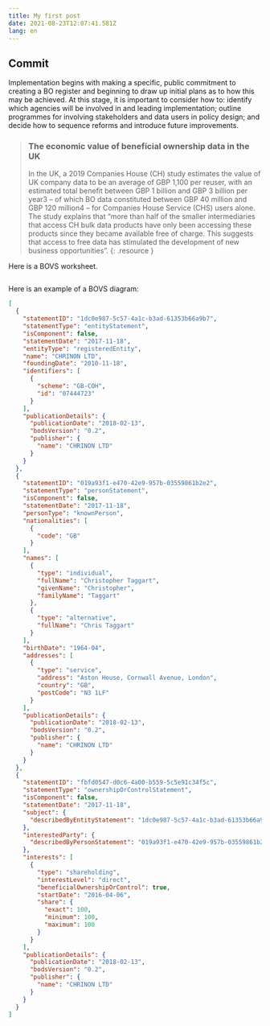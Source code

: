 ```yaml
---
title: My first post
date: 2021-08-23T12:07:41.581Z
lang: en
---
```

## Commit

Implementation begins with making a specific, public commitment to creating a BO register and beginning to draw up initial plans as to how this may be achieved. At this stage, it is important to consider how to: identify which agencies will be involved in and leading implementation; outline programmes for involving stakeholders and data users in policy design; and decide how to sequence reforms and introduce future improvements.

> ### The economic value of beneficial ownership data in the UK
>
> In the UK, a 2019 Companies House (CH) study estimates the value of UK company data to be an average of GBP 1,100 per reuser, with an estimated total benefit between GBP 1 billion and GBP 3 billion per year3 – of which BO data constituted between GBP 40 million and GBP 120 million4 – for Companies House Service (CHS) users alone. The study explains that “more than half of the smaller intermediaries that access CH bulk data products have only been accessing these products since they became available free of charge. This suggests that access to free data has stimulated the development of new business opportunities”.
> {: .resource }

Here is a BOVS worksheet.

![]()

Here is an example of a BOVS diagram:

```json
[
  {
    "statementID": "1dc0e987-5c57-4a1c-b3ad-61353b66a9b7",
    "statementType": "entityStatement",
    "isComponent": false,
    "statementDate": "2017-11-18",
    "entityType": "registeredEntity",
    "name": "CHRINON LTD",
    "foundingDate": "2010-11-18",
    "identifiers": [
      {
        "scheme": "GB-COH",
        "id": "07444723"
      }
    ],
    "publicationDetails": {
      "publicationDate": "2018-02-13",
      "bodsVersion": "0.2",
      "publisher": {
        "name": "CHRINON LTD"
      }
    }
  },
  {
    "statementID": "019a93f1-e470-42e9-957b-03559861b2e2",
    "statementType": "personStatement",
    "isComponent": false,
    "statementDate": "2017-11-18",
    "personType": "knownPerson",
    "nationalities": [
      {
        "code": "GB"
      }
    ],
    "names": [
      {
        "type": "individual",
        "fullName": "Christopher Taggart",
        "givenName": "Christopher",
        "familyName": "Taggart"
      },
      {
        "type": "alternative",
        "fullName": "Chris Taggart"
      }
    ],
    "birthDate": "1964-04",
    "addresses": [
      {
        "type": "service",
        "address": "Aston House, Cornwall Avenue, London",
        "country": "GB",
        "postCode": "N3 1LF"
      }
    ],
    "publicationDetails": {
      "publicationDate": "2018-02-13",
      "bodsVersion": "0.2",
      "publisher": {
        "name": "CHRINON LTD"
      }
    }
  },
  {
    "statementID": "fbfd0547-d0c6-4a00-b559-5c5e91c34f5c",
    "statementType": "ownershipOrControlStatement",
    "isComponent": false,
    "statementDate": "2017-11-18",
    "subject": {
      "describedByEntityStatement": "1dc0e987-5c57-4a1c-b3ad-61353b66a9b7"
    },
    "interestedParty": {
      "describedByPersonStatement": "019a93f1-e470-42e9-957b-03559861b2e2"
    },
    "interests": [
      {
        "type": "shareholding",
        "interestLevel": "direct",
        "beneficialOwnershipOrControl": true,
        "startDate": "2016-04-06",
        "share": {
          "exact": 100,
          "minimum": 100,
          "maximum": 100
        }
      }
    ],
    "publicationDetails": {
      "publicationDate": "2018-02-13",
      "bodsVersion": "0.2",
      "publisher": {
        "name": "CHRINON LTD"
      }
    }
  }
]
```